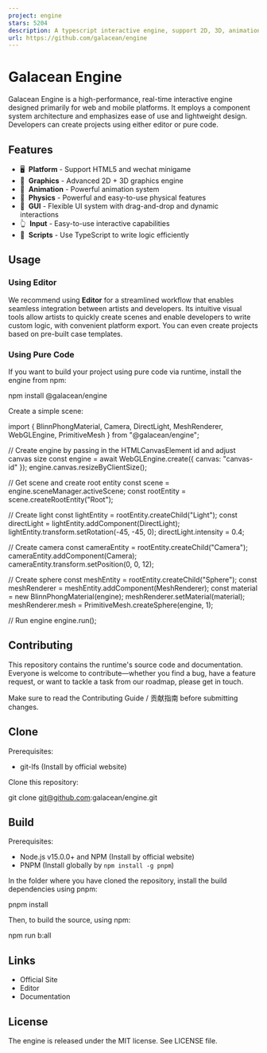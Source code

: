 ```yaml
---
project: engine
stars: 5204
description: A typescript interactive engine, support 2D, 3D, animation, physics, built on WebGL and glTF.
url: https://github.com/galacean/engine
---
```


Galacean Engine
===============

Galacean Engine is a high-performance, real-time interactive engine designed primarily for web and mobile platforms. It employs a component system architecture and emphasizes ease of use and lightweight design. Developers can create projects using either editor or pure code.

Features
--------

-   🖥  **Platform** - Support HTML5 and wechat minigame
-   🔮  **Graphics** - Advanced 2D + 3D graphics engine
-   🏃  **Animation** - Powerful animation system
-   🧱  **Physics** - Powerful and easy-to-use physical features
-   🎨  **GUI** - Flexible UI system with drag-and-drop and dynamic interactions
-   👆  **Input** - Easy-to-use interactive capabilities
-   📑  **Scripts** - Use TypeScript to write logic efficiently

Usage
-----

### Using Editor

We recommend using **Editor** for a streamlined workflow that enables seamless integration between artists and developers. Its intuitive visual tools allow artists to quickly create scenes and enable developers to write custom logic, with convenient platform export. You can even create projects based on pre-built case templates.

### Using Pure Code

If you want to build your project using pure code via runtime, install the engine from npm:

npm install @galacean/engine

Create a simple scene:

import { BlinnPhongMaterial, Camera, DirectLight, MeshRenderer, WebGLEngine, PrimitiveMesh } from "@galacean/engine";

// Create engine by passing in the HTMLCanvasElement id and adjust canvas size
const engine \= await WebGLEngine.create({ canvas: "canvas-id" });
engine.canvas.resizeByClientSize();

// Get scene and create root entity
const scene \= engine.sceneManager.activeScene;
const rootEntity \= scene.createRootEntity("Root");

// Create light
const lightEntity \= rootEntity.createChild("Light");
const directLight \= lightEntity.addComponent(DirectLight);
lightEntity.transform.setRotation(\-45, \-45, 0);
directLight.intensity \= 0.4;

// Create camera
const cameraEntity \= rootEntity.createChild("Camera");
cameraEntity.addComponent(Camera);
cameraEntity.transform.setPosition(0, 0, 12);

// Create sphere
const meshEntity \= rootEntity.createChild("Sphere");
const meshRenderer \= meshEntity.addComponent(MeshRenderer);
const material \= new BlinnPhongMaterial(engine);
meshRenderer.setMaterial(material);
meshRenderer.mesh \= PrimitiveMesh.createSphere(engine, 1);

// Run engine
engine.run();

Contributing
------------

This repository contains the runtime's source code and documentation. Everyone is welcome to contribute—whether you find a bug, have a feature request, or want to tackle a task from our roadmap, please get in touch.

Make sure to read the Contributing Guide / 贡献指南 before submitting changes.

Clone
-----

Prerequisites:

-   git-lfs (Install by official website)

Clone this repository:

git clone git@github.com:galacean/engine.git

Build
-----

Prerequisites:

-   Node.js v15.0.0+ and NPM (Install by official website)
-   PNPM (Install globally by `npm install -g pnpm`)

In the folder where you have cloned the repository, install the build dependencies using pnpm:

pnpm install

Then, to build the source, using npm:

npm run b:all

Links
-----

-   Official Site
-   Editor
-   Documentation

License
-------

The engine is released under the MIT license. See LICENSE file.
